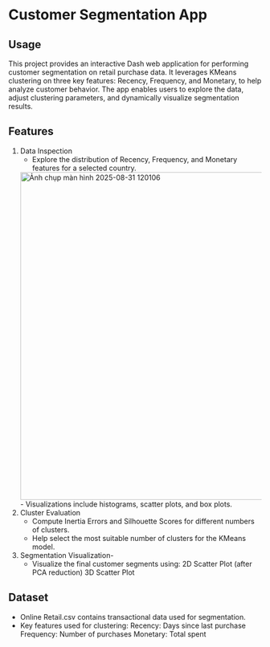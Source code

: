 # Customer Segmentation App

## Usage 
This project provides an interactive Dash web application for performing customer segmentation on retail purchase data. It leverages KMeans clustering on three key features: Recency, Frequency, and Monetary, to help analyze customer behavior. The app enables users to explore the data, adjust clustering parameters, and dynamically visualize segmentation results.

## Features
1. Data Inspection
   - Explore the distribution of Recency, Frequency, and Monetary features for a selected country.
   <img width="1903" height="653" alt="Ảnh chụp màn hình 2025-08-31 120106" src="https://github.com/user-attachments/assets/abb65418-ea87-4e2b-a1ca-a48b053ef638" />
   - Visualizations include histograms, scatter plots, and box plots.
2. Cluster Evaluation
   - Compute Inertia Errors and Silhouette Scores for different numbers of clusters.
   - Help select the most suitable number of clusters for the KMeans model.
3. Segmentation Visualization-
   - Visualize the final customer segments using:
       2D Scatter Plot (after PCA reduction)
       3D Scatter Plot

## Dataset
- Online Retail.csv contains transactional data used for segmentation.
- Key features used for clustering:
  Recency: Days since last purchase
  Frequency: Number of purchases
  Monetary: Total spent
